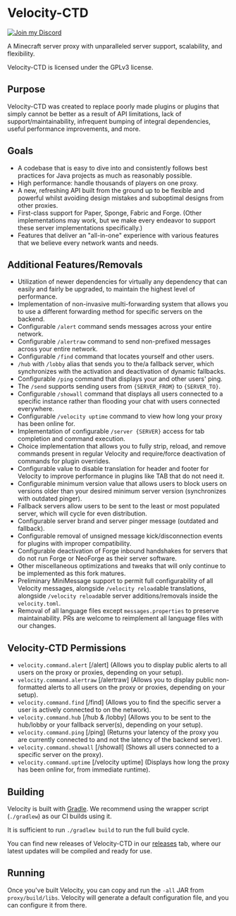 # Velocity-CTD

[![Join my Discord](https://media3.giphy.com/media/v1.Y2lkPTc5MGI3NjExdG5sdGgwazRwYjh4djdsdXJwcHR5ajZrNGE2NDBvcTUzdXltbHp1cCZlcD12MV9pbnRlcm5hbF9naWZfYnlfaWQmY3Q9Zw/fGIwpaCrtkFdHVksSu/giphy.gif)](https://discord.gg/beer)

A Minecraft server proxy with unparalleled server support, scalability,
and flexibility.

Velocity-CTD is licensed under the GPLv3 license.

## Purpose

Velocity-CTD was created to replace poorly made plugins or
plugins that simply cannot be better as a result of API limitations,
lack of support/maintainability, infrequent bumping of integral
dependencies, useful performance improvements, and more.

## Goals

* A codebase that is easy to dive into and consistently follows best practices
  for Java projects as much as reasonably possible.
* High performance: handle thousands of players on one proxy.
* A new, refreshing API built from the ground up to be flexible and powerful
  whilst avoiding design mistakes and suboptimal designs from other proxies.
* First-class support for Paper, Sponge, Fabric and Forge. (Other implementations
  may work, but we make every endeavor to support these server implementations
  specifically.)
* Features that deliver an "all-in-one" experience with various features that
  we believe every network wants and needs.

## Additional Features/Removals

* Utilization of newer dependencies for virtually any dependency that can
  easily and fairly be upgraded, to maintain the highest level of performance.
* Implementation of non-invasive multi-forwarding system that allows you
  to use a different forwarding method for specific servers on the backend.
* Configurable `/alert` command sends messages across your entire network.
* Configurable `/alertraw` command to send non-prefixed messages across your
  entire network.
* Configurable `/find` command that locates yourself and other users.
* `/hub` with `/lobby` alias that sends you to the/a fallback server,
  which synchronizes with the activation and deactivation of dynamic fallbacks.
* Configurable `/ping` command that displays your and other users' ping.
* The `/send` supports sending users from `{SERVER_FROM}` to `{SERVER_TO}`.
* Configurable `/showall` command that displays all users connected to a specific
  instance rather than flooding your chat with users connected everywhere.
* Configurable `/velocity uptime` command to view how long your proxy has been online for.
* Implementation of configurable `/server {SERVER}` access for tab completion and
  command execution.
* Choice implementation that allows you to fully strip, reload, and remove commands
  present in regular Velocity and require/force deactivation of commands for
  plugin overrides.
* Configurable value to disable translation for header and footer for Velocity to
  improve performance in plugins like TAB that do not need it.
* Configurable minimum version value that allows users to block users on versions
  older than your desired minimum server version (synchronizes with outdated pinger).
* Fallback servers allow users to be sent to the least or most populated server,
  which will cycle for even distribution.
* Configurable server brand and server pinger message (outdated and fallback).
* Configurable removal of unsigned message kick/disconnection events for plugins
  with improper compatibility.
* Configurable deactivation of Forge inbound handshakes for servers that do not
  run Forge or NeoForge as their server software.
* Other miscellaneous optimizations and tweaks that will only continue to be
  implemented as this fork matures.
* Preliminary MiniMessage support to permit full configurability of all Velocity
  messages, alongside `/velocity reload`able translations, alongside `/velocity reload`able
  server additions/removals inside the `velocity.toml`.
* Removal of all language files except `messages.properties` to preserve
  maintainability. PRs are welcome to reimplement all language files
  with our changes.

## Velocity-CTD Permissions
* `velocity.command.alert` [/alert] (Allows you to display public alerts
  to all users on the proxy or proxies, depending on your setup).
* `velocity.command.alertraw` [/alertraw] (Allows you to display public non-formatted
  alerts to all users on the proxy or proxies, depending on your setup).
* `velocity.command.find` [/find] (Allows you to find the specific server a user is
  actively connected to on the network).
* `velocity.command.hub` [/hub & /lobby] (Allows you to be sent to the hub/lobby or
  your fallback server(s), depending on your setup).
* `velocity.command.ping` [/ping] (Returns your latency of the proxy you are currently
  connected to and not the latency of the backend server).
* `velocity.command.showall` [/showall] (Shows all users connected to a specific server
  on the proxy).
* `velocity.command.uptime` [/velocity uptime] (Displays how long the proxy has been
  online for, from immediate runtime).

## Building

Velocity is built with [Gradle](https://gradle.org). We recommend using the
wrapper script (`./gradlew`) as our CI builds using it.

It is sufficient to run `./gradlew build` to run the full build cycle.

You can find new releases of Velocity-CTD in our [releases](https://github.com/GemstoneGG/Velocity-CTD/releases) tab,
where our latest updates will be compiled and ready for use.

## Running

Once you've built Velocity, you can copy and run the `-all` JAR from
`proxy/build/libs`. Velocity will generate a default configuration file,
and you can configure it from there.

